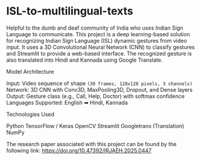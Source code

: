 # ISL-to-multilingual-texts
Helpful to the dumb and deaf community of India who uses Indian Sign Language to communicate.
This project is a deep learning-based solution for recognizing Indian Sign Language (ISL) dynamic gestures from video input. It uses a 3D Convolutional Neural Network (CNN) to classify gestures and Streamlit to provide a web-based interface. The recognized gesture is also translated into Hindi and Kannada using Google Translate.

Model Architecture

Input: Video sequence of shape `(30 frames, 128x128 pixels, 3 channels)`
Network: 3D CNN with Conv3D, MaxPooling3D, Dropout, and Dense layers
Output: Gesture class (e.g., Call, Help, Doctor) with softmax confidence
Languages Supported: English ➡ Hindi, Kannada

Technologies Used

Python
TensorFlow / Keras
OpenCV
Streamlit
Googletrans (Translation)
NumPy


The research paper associated with this project can be found by the following link:
https://doi.org/10.47392/IRJAEH.2025.0447
